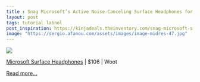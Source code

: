```yaml
---
title : Snag Microsoft’s Active Noise-Canceling Surface Headphones for Just $106 at Woot
layout: post
tags: tutorial labnol
post_inspiration: https://kinjadeals.theinventory.com/snag-microsoft-s-active-noise-canceling-surface-headpho-1846597243
image: "https://sergio.afanou.com/assets/images/image-midres-47.jpg"
---
```


<img src="https://i.kinja-img.com/gawker-media/image/upload/s--erXdNL1u--/c_fit,fl_progressive,q_80,w_636/k3uejmmbbmwt6iimpevh.png" /><p><a href="https://www.anrdoezrs.net/links/8335291/type/dlg/sid/13998261/https://computers.woot.com/offers/microsoft-surface-headphones-8" target="_blank" rel="noopener noreferrer">Microsoft Surface Headphones</a> | $106 | Woot<br></p><p><a href="https://kinjadeals.theinventory.com/snag-microsoft-s-active-noise-canceling-surface-headpho-1846597243">Read more...</a></p>